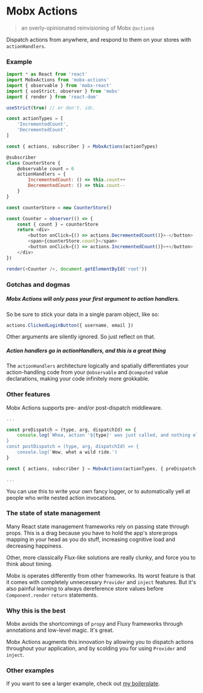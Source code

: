# Mobx Actions

> an overly-opinionated reinvisioning of Mobx `@action`s

Dispatch actions from anywhere, and respond to them on your stores with `actionHandlers`.

### Example

```js
import * as React from 'react'
import MobxActions from 'mobx-actions'
import { observable } from 'mobx-react'
import { useStrict, observer } from 'mobx'
import { render } from 'react-dom'

useStrict(true) // or don't. idc.

const actionTypes = [
    'IncrementedCount',
    'DecrementedCount'
]

const { actions, subscriber } = MobxActions(actionTypes)

@subscriber
class CounterStore {
    @observable count = 0
    actionHandlers = {
        IncrementedCount: () => this.count++
        DecrementedCount: () => this.count--
    }
}

const counterStore = new CounterStore()

const Counter = observer(() => {
    const { count } = counterStore
    return <div>
        <button onClick={() => actions.DecrementedCount()}>-</button>
        <span>{counterStore.count}</span>
        <button onClick={() => actions.IncrementedCount()}>+</button>
    </div>
})

render(<Counter />, document.getElementById('root'))
```

### Gotchas and dogmas

##### Mobx Actions will only pass your first argument to action handlers. 

So be sure to stick your data in a single param object, like so:

```js
actions.ClickedLoginButton({ username, email })
```

Other arguments are silently ignored. So just reflect on that.

##### Action handlers go in actionHandlers, and this is a great thing

The `actionHandlers` architecture logically and spatially differentiates your action-handling code from your `@observable` and `@computed` value declarations, making your code infinitely more grokkable.

### Other features

Mobx Actions supports pre- and/or post-dispatch middleware.

```js
...

const preDispatch = (type, arg, dispatchId) => {
    console.log(`Whoa, action '${type}' was just called, and nothing else has happened yet!')
}
const postDispatch = (type, arg, dispatchId) => {
    console.log(`Wow, what a wild ride.')
}

const { actions, subscriber } = MobxActions(actionTypes, { preDispatch, postDispatch })

...
```

You can use this to write your own fancy logger, or to automatically yell at people who write nested action invocations.

### The state of state management

Many React state management frameworks rely on passing state through props. This is a drag because you have to hold the app's store:props mapping in your head as you do stuff, increasing cognitive load and decreasing happiness. 

Other, more classically Flux-like solutions are really clunky, and force you to think about timing.

Mobx is operates differently from other frameworks. Its worst feature is that it comes with completely unnecessary `Provider` and `inject` features. But it's also painful learning to always dereference store values before `Component.render` `return` statements.

### Why this is the best

Mobx avoids the shortcomings of `prop`y and Fluxy frameworks through annotations and low-level magic. It's great.

Mobx Actions augments this innovation by allowing you to dispatch actions throughout your application, and by scolding you for using `Provider` and `inject`.

### Other examples

If you want to see a larger example, check out [my boilerplate](https://github.com/8balloon/frontend-boilerplate).
